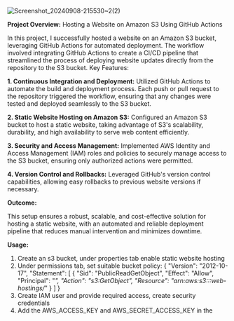 ![Screenshot_20240908-215530~2(2)](https://github.com/user-attachments/assets/ad3e604f-cfc8-4cd9-ad5d-11b0a00b1187)

**Project Overview:** Hosting a Website on Amazon S3 Using GitHub Actions

In this project, I successfully hosted a website on an Amazon S3 bucket, leveraging GitHub Actions for automated deployment. The workflow involved integrating GitHub Actions to create a CI/CD pipeline that streamlined the process of deploying website updates directly from the repository to the S3 bucket.
Key Features:

**1. Continuous Integration and Deployment:** Utilized GitHub Actions to automate the build and deployment process. Each push or pull request to the repository triggered the workflow, ensuring that any changes were tested and deployed seamlessly to the S3 bucket.

**2. Static Website Hosting on Amazon S3:** Configured an Amazon S3 bucket to host a static website, taking advantage of S3's scalability, durability, and high availability to serve web content efficiently.

**3. Security and Access Management:** Implemented AWS Identity and Access Management (IAM) roles and policies to securely manage access to the S3 bucket, ensuring only authorized actions were permitted.

**4. Version Control and Rollbacks:** Leveraged GitHub's version control capabilities, allowing easy rollbacks to previous website versions if necessary.

**Outcome:**

This setup ensures a robust, scalable, and cost-effective solution for hosting a static website, with an automated and reliable deployment pipeline that reduces manual intervention and minimizes downtime.

**Usage:**

1. Create an s3 bucket, under properties tab enable static website hosting
2. Under permissions tab, set suitable bucket policy:
   {
    "Version": "2012-10-17",
    "Statement": [
        {
            "Sid": "PublicReadGetObject",
            "Effect": "Allow",
            "Principal": "*",
            "Action": "s3:GetObject",
            "Resource": "arn:aws:s3:::web-hostings/*"
        }
    ] 
   }
3. Create IAM user and provide required access, create security credentials
4. Add the AWS_ACCESS_KEY and AWS_SECRET_ACCESS_KEY in the 
